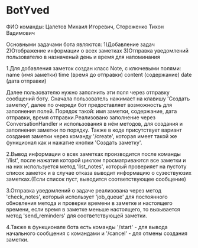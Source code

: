 # BotYved
ФИО команды:
  Цалетов Михаил Игоревич,
  Стороженко Тихон Вадимович

Основными задачами бота являются:
 1)Добавление задач
 2)Отображение информации о всех заметках
 3)Отправка уведомлений пользователю в назначеный день и время для напоминания
 
1.Для добавления заметок создан класс Note, с ключевыми полями:
    name (имя заметки)
    time (время до отправки)
    content (содержание)
    date (дата отправки)
    
Далее пользователю нужно заполнить эти поля через отправку сообщений боту. Сначала пользователь нажимает на клавишу 'Создать заметку', далее по очереди бот предоставляет возможность для заполнения полей. Порядок такой: имя заметки, содержание, дата отправки, время отправки.Реализовано заполнение через ConversationHandler и использования в нём методов, для создания и заполнения заметки по порядку. Также в коде присутствует вариант создания заметки через команду '/create', которая имеет такой же функционал как и нажатие кнопки 'Создать заметку'. 

2.Вывод информации о всех заметках производится после команды '/list', после нажатия которой циклом просматриваются все заметки и на них используется метод 'list_notes', который проверияет на пустоту список заметок и в случае отказа выводит информацию о сузествуюзих заметках.(Если список пуст, выводится соответствующее сообщение)

3.Отправка уведомлений о задаче реализована через метод 'check_notes', который использует 'job_queue' для постоянного обновления метода и проверки времени в заметке и настоящего времени, если время в заметке меньше настоящего, то вызывается метод 'send_reminders' для соответствующей заметки.

4.Также в функционале бота есть команды '/start' - для вывода начального сообщения с командами и '/cancel' - для отмены создания заметки.
